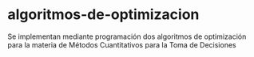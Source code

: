 # algoritmos-de-optimizacion
Se implementan mediante programación dos algoritmos de optimización para la materia de Métodos Cuantitativos para la Toma de Decisiones
